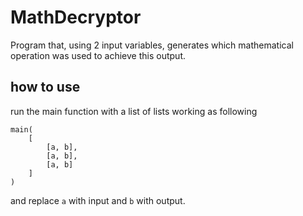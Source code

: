 # MathDecryptor
Program that, using 2 input variables, generates which mathematical operation was used to achieve this output.
## how to use
run the main function with a list of lists working as following
```
main(
    [
        [a, b],
        [a, b],
        [a, b]
    ]
)
```
and replace `a` with input and `b` with output.